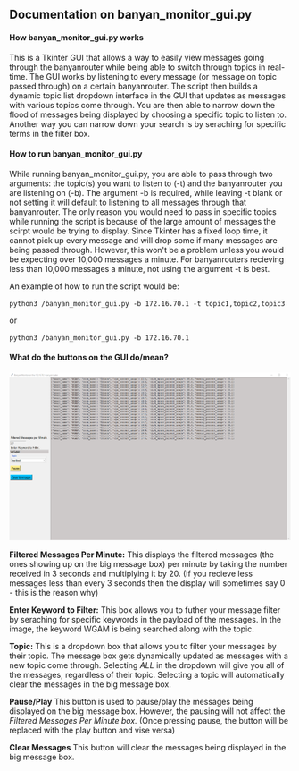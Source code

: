 ## Documentation on banyan_monitor_gui.py

#### How banyan_monitor_gui.py works
This is a Tkinter GUI that allows a way to easily view messages going through the banyanrouter while being able to switch through topics in real-time. The GUI works by listening to every message (or message on topic passed through) on a certain banyanrouter. The script then builds a dynamic topic list dropdown interface in the GUI that updates as messages with various topics come through. You are then able to narrow down the flood of messages being displayed by choosing a specific topic to listen to. Another way you can narrow down your search is by seraching for specific terms in the filter box. 


#### How to run banyan_monitor_gui.py
While running banyan_monitor_gui.py, you are able to pass through two arguments: the topic(s) you want to listen to (-t) and the banyanrouter you are listening on (-b). The argument -b is required, while leaving -t blank or not setting it will default to listening to all messages through that banyanrouter. The only reason you would need to pass in specific topics while running the script is because of the large amount of messages the scirpt would be trying to display. Since Tkinter has a fixed loop time, it cannot pick up every message and will drop some if many messages are being passed through. However, this won't be a problem unless you would be expecting over 10,000 messages a minute. For banyanrouters recieving less than 10,000 messages a minute, not using the argument -t is best. 

An example of how to run the script would be:
```
python3 /banyan_monitor_gui.py -b 172.16.70.1 -t topic1,topic2,topic3
```
or 
```
python3 /banyan_monitor_gui.py -b 172.16.70.1
```

#### What do the buttons on the GUI do/mean?
![Image of GUI](https://github.com/NoahMoscovici/banyanmonitorgui/blob/master/banyan_monitor_gui_screenshot.png)

**Filtered Messages Per Minute:**
This displays the filtered messages (the ones showing up on the big message box) per minute by taking the number received in 3 seconds and multiplying it by 20. (If you recieve less messages less than every 3 seconds then the display will sometimes say 0 - this is the reason why)

**Enter Keyword to Filter:**
This box allows you to futher your message filter by seraching for specific keywords in the payload of the messages. In the image, the keyword WGAM is being searched along with the topic.

**Topic:**
This is a dropdown box that allows you to filter your messages by their topic. The message box gets dynamically updated as messages with a new topic come through. Selecting *ALL* in the dropdown will give you all of the messages, regardless of their topic. Selecting a topic will automatically clear the messages in the big message box.

**Pause/Play**
This button is used to pause/play the messages being displayed on the big message box. However, the pausing will not affect the *Filtered Messages Per Minute box.* (Once pressing pause, the button will be replaced with the play button and vise versa)

**Clear Messages**
This button will clear the messages being displayed in the big message box.
